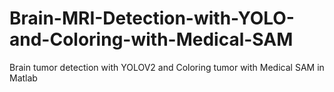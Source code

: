 # Brain-MRI-Detection-with-YOLO-and-Coloring-with-Medical-SAM
Brain tumor detection with YOLOV2 and Coloring tumor with Medical SAM in Matlab
